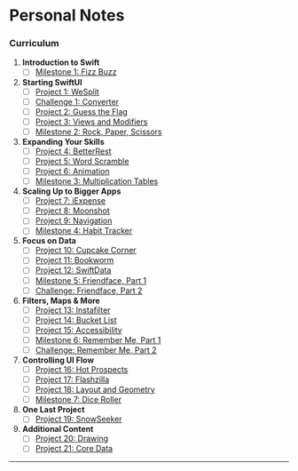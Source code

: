 # Personal Notes

### Curriculum

1. **Introduction to Swift**
    - [ ] [Milestone 1: Fizz Buzz](#)
2. **Starting SwiftUI**
    - [ ] [Project 1: WeSplit](#)
    - [ ] [Challenge 1: Converter](#)
    - [ ] [Project 2: Guess the Flag](#)
    - [ ] [Project 3: Views and Modifiers](#)
    - [ ] [Milestone 2: Rock, Paper, Scissors](#)
3. **Expanding Your Skills**
    - [ ] [Project 4: BetterRest](#)
    - [ ] [Project 5: Word Scramble](#)
    - [ ] [Project 6: Animation](#)
    - [ ] [Milestone 3: Multiplication Tables](#)
4. **Scaling Up to Bigger Apps**
    - [ ] [Project 7: iExpense](#)
    - [ ] [Project 8: Moonshot](#)
    - [ ] [Project 9: Navigation](#)
    - [ ] [Milestone 4: Habit Tracker](#)
5. **Focus on Data**
    - [ ] [Project 10: Cupcake Corner](#)
    - [ ] [Project 11: Bookworm](#)
    - [ ] [Project 12: SwiftData](#)
    - [ ] [Milestone 5: Friendface, Part 1](#)
    - [ ] [Challenge: Friendface, Part 2](#)
6. **Filters, Maps & More**
    - [ ] [Project 13: Instafilter](#)
    - [ ] [Project 14: Bucket List](#)
    - [ ] [Project 15: Accessibility](#)
    - [ ] [Milestone 6: Remember Me, Part 1](#)
    - [ ] [Challenge: Remember Me, Part 2](#)
7. **Controlling UI Flow**
    - [ ] [Project 16: Hot Prospects](#)
    - [ ] [Project 17: Flashzilla](#)
    - [ ] [Project 18: Layout and Geometry](#)
    - [ ] [Milestone 7: Dice Roller](#)
8. **One Last Project**
    - [ ] [Project 19: SnowSeeker](#)
9. **Additional Content**
    - [ ] [Project 20: Drawing](#)
    - [ ] [Project 21: Core Data](#)

<hr>
